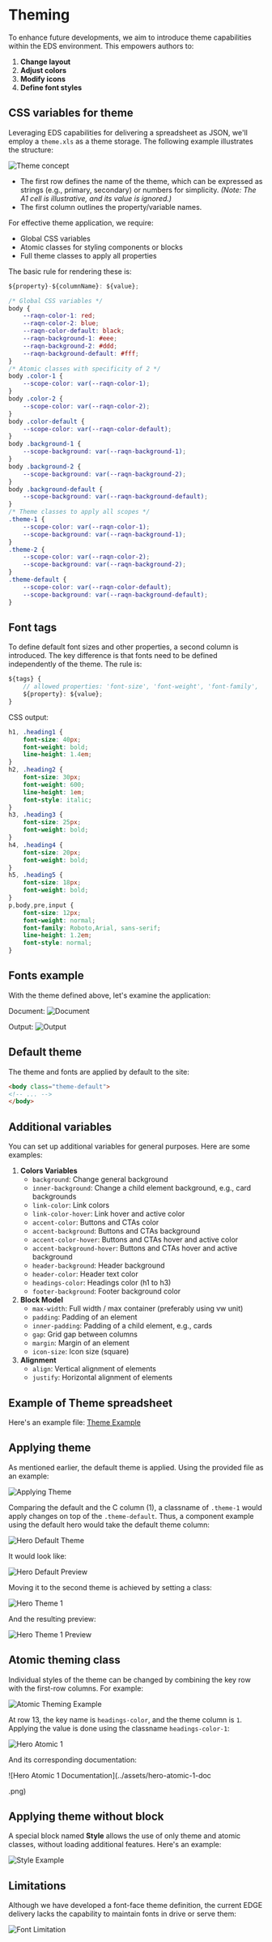 # Theming

To enhance future developments, we aim to introduce theme capabilities within the EDS environment. This empowers authors to:

1. **Change layout**
2. **Adjust colors**
3. **Modify icons**
4. **Define font styles**

## CSS variables for theme

 Leveraging EDS capabilities for delivering a spreadsheet as JSON, we'll employ a `theme.xls` as a theme storage. The following example illustrates the structure:

![Theme concept](../assets/theme-concept-excel.png)

- The first row defines the name of the theme, which can be expressed as strings (e.g., primary, secondary) or numbers for simplicity. *(Note: The A1 cell is illustrative, and its value is ignored.)*
- The first column outlines the property/variable names.

For effective theme application, we require:

- Global CSS variables
- Atomic classes for styling components or blocks
- Full theme classes to apply all properties

The basic rule for rendering these is:

```javascript
${property}-${columnName}: ${value};
```

```css
/* Global CSS variables */
body {
    --raqn-color-1: red;
    --raqn-color-2: blue;
    --raqn-color-default: black;
    --raqn-background-1: #eee;
    --raqn-background-2: #ddd;
    --raqn-background-default: #fff;
}
/* Atomic classes with specificity of 2 */
body .color-1 {
    --scope-color: var(--raqn-color-1);
}
body .color-2 {
    --scope-color: var(--raqn-color-2);
}
body .color-default {
    --scope-color: var(--raqn-color-default);
}
body .background-1 {
    --scope-background: var(--raqn-background-1);
}
body .background-2 {
    --scope-background: var(--raqn-background-2);
}
body .background-default {
    --scope-background: var(--raqn-background-default);
}
/* Theme classes to apply all scopes */
.theme-1 {
    --scope-color: var(--raqn-color-1);
    --scope-background: var(--raqn-background-1);
}
.theme-2 {
    --scope-color: var(--raqn-color-2);
    --scope-background: var(--raqn-background-2);
}
.theme-default {
    --scope-color: var(--raqn-color-default);
    --scope-background: var(--raqn-background-default);
}
```

## Font tags

To define default font sizes and other properties, a second column is introduced. The key difference is that fonts need to be defined independently of the theme. The rule is:

```javascript
${tags} {
    // allowed properties: 'font-size', 'font-weight', 'font-family', 'line-height', 'font-style'
    ${property}: ${value};
}
```

CSS output:

```css
h1, .heading1 {
    font-size: 40px;
    font-weight: bold;
    line-height: 1.4em;
}
h2, .heading2 {
    font-size: 30px;
    font-weight: 600;
    line-height: 1em;
    font-style: italic;
}
h3, .heading3 {
    font-size: 25px;
    font-weight: bold;
}
h4, .heading4 {
    font-size: 20px;
    font-weight: bold;
}
h5, .heading5 {
    font-size: 18px;
    font-weight: bold;
}
p,body,pre,input {
    font-size: 12px;
    font-weight: normal;
    font-family: Roboto,Arial, sans-serif;
    line-height: 1.2em;
    font-style: normal;
}
```

## Fonts example

With the theme defined above, let's examine the application:

Document:
![Document](../assets/simple-doc.png)

Output:
![Output](../assets/font-example.png)

## Default theme

The theme and fonts are applied by default to the site:

```HTML
<body class="theme-default">
<!-- ... -->
</body>
```

## Additional variables

You can set up additional variables for general purposes. Here are some examples:

1. **Colors Variables**
    - `background`: Change general background
    - `inner-background`: Change a child element background, e.g., card backgrounds
    - `link-color`: Link colors
    - `link-color-hover`: Link hover and active color
    - `accent-color`: Buttons and CTAs color
    - `accent-background`: Buttons and CTAs background
    - `accent-color-hover`: Buttons and CTAs hover and active color
    - `accent-background-hover`: Buttons and CTAs hover and active background
    - `header-background`: Header background
    - `header-color`: Header text color
    - `headings-color`: Headings color (h1 to h3)
    - `footer-background`: Footer background color
2. **Block Model**
    - `max-width`: Full width / max container (preferably using vw unit)
    - `padding`: Padding of an element
    - `inner-padding`: Padding of a child element, e.g., cards
    - `gap`: Grid gap between columns
    - `margin`: Margin of an element
    - `icon-size`: Icon size (square)
3. **Alignment**
    - `align`: Vertical alignment of elements
    - `justify`: Horizontal alignment of elements

## Example of Theme spreadsheet

Here's an example file: [Theme Example](../assets/theme.xlsx)

## Applying theme

As mentioned earlier, the default theme is applied. Using the provided file as an example:

![Applying Theme](../assets/theme-example-apply.png)

Comparing the default and the C column (1), a classname of `.theme-1` would apply changes on top of the `.theme-default`. Thus, a component example using the default hero would take the default theme column:

![Hero Default Theme](../assets/hero-theme-default.png)

It would look like:

![Hero Default Preview](../assets/hero-theme-default-preview.png)

Moving it to the second theme is achieved by setting a class:

![Hero Theme 1](../assets/hero-theme-1.png)

And the resulting preview:

![Hero Theme 1 Preview](../assets/hero-theme-1-preview.png)

## Atomic theming class

Individual styles of the theme can be changed by combining the key row with the first-row columns. For example:

![Atomic Theming Example](../assets/atomic-example.png)

At row 13, the key name is `headings-color`, and the theme column is `1`. Applying the value is done using the classname `headings-color-1`:

![Hero Atomic 1](../assets/hero-atomic-1.png)

And its corresponding documentation:

![Hero Atomic 1 Documentation](../assets/hero-atomic-1-doc

.png)

## Applying theme without block

A special block named **Style** allows the use of only theme and atomic classes, without loading additional features. Here's an example:

![Style Example](../assets/style-example.png)

## Limitations

Although we have developed a font-face theme definition, the current EDGE delivery lacks the capability to maintain fonts in drive or serve them:

![Font Limitation](../assets/font-limitation.png)